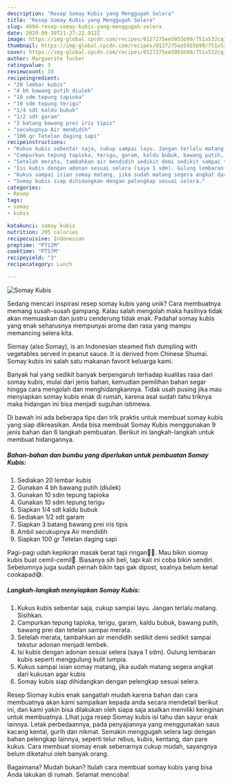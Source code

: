 ```yaml
---
description: "Resep Somay Kubis yang Menggugah Selera"
title: "Resep Somay Kubis yang Menggugah Selera"
slug: 4694-resep-somay-kubis-yang-menggugah-selera
date: 2020-09-30T21:27:22.912Z
image: https://img-global.cpcdn.com/recipes/0127275ee5955b99/751x532cq70/somay-kubis-foto-resep-utama.jpg
thumbnail: https://img-global.cpcdn.com/recipes/0127275ee5955b99/751x532cq70/somay-kubis-foto-resep-utama.jpg
cover: https://img-global.cpcdn.com/recipes/0127275ee5955b99/751x532cq70/somay-kubis-foto-resep-utama.jpg
author: Marguerite Tucker
ratingvalue: 3
reviewcount: 10
recipeingredient:
- "20 lembar kubis"
- "4 bh bawang putih diulek"
- "10 sdm tepung tapioka"
- "10 sdm tepung terigu"
- "1/4 sdt kaldu bubuk"
- "1/2 sdt garam"
- "3 batang bawang prei iris tipis"
- "secukupnya Air mendidih"
- "100 gr Tetelan daging sapi"
recipeinstructions:
- "Kukus kubis sebentar saja, cukup sampai layu. Jangan terlalu matang. Sisihkan."
- "Campurkan tepung tapioka, terigu, garam, kaldu bubuk, bawang putih, bawang prei dan tetelan sampai merata."
- "‎Setelah merata, tambahkan air mendidih sedikit demi sedikit sampai tekstur adonan menjadi lembek."
- "‎Isi kubis dengan adonan sesuai selera (saya 1 sdm). Gulung lembaran kubis seperti menggulung kulit lumpia."
- "Kukus sampai isian somay matang, jika sudah matang segera angkat dari kukusan agar kubis"
- "Somay kubis siap dihidangkan dengan pelengkap sesuai selera."
categories:
- Resep
tags:
- somay
- kubis

katakunci: somay kubis 
nutrition: 295 calories
recipecuisine: Indonesian
preptime: "PT12M"
cooktime: "PT57M"
recipeyield: "3"
recipecategory: Lunch

---
```



![Somay Kubis](https://img-global.cpcdn.com/recipes/0127275ee5955b99/751x532cq70/somay-kubis-foto-resep-utama.jpg)

Sedang mencari inspirasi resep somay kubis yang unik? Cara membuatnya memang susah-susah gampang. Kalau salah mengolah maka hasilnya tidak akan memuaskan dan justru cenderung tidak enak. Padahal somay kubis yang enak seharusnya mempunyai aroma dan rasa yang mampu memancing selera kita.

Siomay (also Somay), is an Indonesian steamed fish dumpling with vegetables served in peanut sauce. It is derived from Chinese Shumai. Somay kubis ini salah satu makanan favorit keluarga kami.

Banyak hal yang sedikit banyak berpengaruh terhadap kualitas rasa dari somay kubis, mulai dari jenis bahan, kemudian pemilihan bahan segar hingga cara mengolah dan menghidangkannya. Tidak usah pusing jika mau menyiapkan somay kubis enak di rumah, karena asal sudah tahu triknya maka hidangan ini bisa menjadi suguhan istimewa.


Di bawah ini ada beberapa tips dan trik praktis untuk membuat somay kubis yang siap dikreasikan. Anda bisa membuat Somay Kubis menggunakan 9 jenis bahan dan 6 langkah pembuatan. Berikut ini langkah-langkah untuk membuat hidangannya.

<!--inarticleads1-->

##### Bahan-bahan dan bumbu yang diperlukan untuk pembuatan Somay Kubis:

1. Sediakan 20 lembar kubis
1. Gunakan 4 bh bawang putih (diulek)
1. Gunakan 10 sdm tepung tapioka
1. Gunakan 10 sdm tepung terigu
1. Siapkan 1/4 sdt kaldu bubuk
1. Sediakan 1/2 sdt garam
1. Siapkan 3 batang bawang prei iris tipis
1. Ambil secukupnya Air mendidih
1. Siapkan 100 gr Tetelan daging sapi


Pagi-pagi udah kepikiran masak berat tapi ringan🤔😄. Mau bikin siomay kubis buat cemil-cemil🤭. Biasanya sih beli, tapi kali ini coba bikin sendiri. Sebelumnya juga sudah pernah bikin tapi gak dipost, soalnya belum kenal cookapad😅. 

<!--inarticleads2-->

##### Langkah-langkah menyiapkan Somay Kubis:

1. Kukus kubis sebentar saja, cukup sampai layu. Jangan terlalu matang. Sisihkan.
1. Campurkan tepung tapioka, terigu, garam, kaldu bubuk, bawang putih, bawang prei dan tetelan sampai merata.
1. ‎Setelah merata, tambahkan air mendidih sedikit demi sedikit sampai tekstur adonan menjadi lembek.
1. ‎Isi kubis dengan adonan sesuai selera (saya 1 sdm). Gulung lembaran kubis seperti menggulung kulit lumpia.
1. Kukus sampai isian somay matang, jika sudah matang segera angkat dari kukusan agar kubis
1. Somay kubis siap dihidangkan dengan pelengkap sesuai selera.


Resep Siomay kubis enak sangatlah mudah karena bahan dan cara membuatnya akan kami sampaikan kepada anda secara mendetail berikut ini, dan kami yakin bisa dilakukan oleh siapa saja asalkan memiliki keinginan untuk membuatnya. Lihat juga resep Siomay kubis isi tahu dan sayur enak lainnya. Letak perbedaannya, pada penyajiannya yang menggunakan saus kacang kental, gurih dan nikmat. Semakin menggugah selera lagi dengan bahan pelengkap lainnya, seperti telur rebus, kubis, kentang, dan pare kukus. Cara membuat siomay enak sebenarnya cukup mudah, sayangnya belum diketahui oleh banyak orang. 

Bagaimana? Mudah bukan? Itulah cara membuat somay kubis yang bisa Anda lakukan di rumah. Selamat mencoba!
